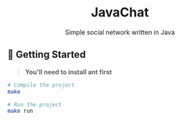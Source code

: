 <div align="center">

# JavaChat
Simple social network written in Java

</div>



## 🚀 Getting Started
> **You'll need to install ant first**

```bash
# Compile the project
make

# Run the project
make run
```
